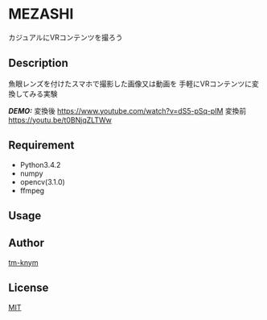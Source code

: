 # MEZASHI

カジュアルにVRコンテンツを撮ろう

## Description

魚眼レンズを付けたスマホで撮影した画像又は動画を
手軽にVRコンテンツに変換してみる実験

***DEMO:*** 
変換後 https://www.youtube.com/watch?v=dS5-pSq-pIM 
変換前 https://youtu.be/t0BNjqZLTWw 

## Requirement

- Python3.4.2
- numpy
- opencv(3.1.0)
- ffmpeg

## Usage


## Author

[tm-knym](http://tm-knym.github.io/)

## License

[MIT](http://b4b4r07.mit-license.org)
